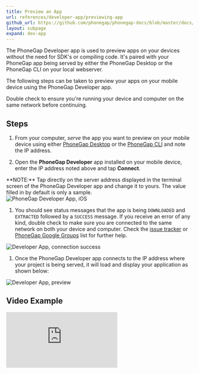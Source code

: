```yaml
---
title: Preview an App
url: references/developer-app/previewing-app
github_url: https://github.com/phonegap/phonegap-docs/blob/master/docs/3-references/developer-app/2-previewing-app.html.md
layout: subpage
expand: dev-app
---
```


The PhoneGap Developer app is used to preview apps on your devices without the need for SDK's or compiling code. It's paired with your PhoneGap app being served by either the PhoneGap Desktop or the PhoneGap CLI on your local webserver.

The following steps can be taken to preview your apps on your mobile device using the PhoneGap Developer app.

<div class="alert--warning">Double check to ensure you're running your device and computer on the same network before continuing. </div>

## Steps

1. From your computer, *serve* the app you want to preview on your mobile device using either [PhoneGap Desktop](/getting-started/4-preview-your-app/desktop) or the [PhoneGap CLI](/getting-started/4-preview-your-app/cli) and note the IP address.

1. Open the **PhoneGap Developer** app installed on your mobile device, enter the IP address noted above and tap  **Connect**.

  <div class="alert--info"> **NOTE:** Tap directly on the server address displayed in the terminal screen of the PhoneGap Developer app and change it to yours. The value filled in by default is only a sample. </div>

  <img class="mobile-image" src="/images/dev-app-enter-add.png" alt="PhoneGap Developer App, iOS"/>

1. You should see status messages that the app is being `DOWNLOADED` and `EXTRACTED` followed by a `SUCCESS` message. If you receive an error of any kind, double check to make sure you are connected to the same network on both your device and computer. Check the [issue tracker](https://github.com/phonegap/phonegap-app-developer/issues) or [PhoneGap Google Groups](https://groups.google.com/forum/#!forum/phonegap) list for further help.

  <img class="mobile-image" src="/images/dev-app-success.jpg" alt="Developer App, connection success"/>

1. Once the PhoneGap Developer app connects to the IP address where your project is being served, it will load and display your application as shown below:

  <img class="mobile-image" src="/images/dev-app-preview.jpg" alt="Developer App, preview"/>

## Video Example

<div class="video-wrapper">
  <iframe src="https://www.youtube.com/embed/pggw-9b8RVY" frameborder="0" allowfullscreen></iframe>
</div>
